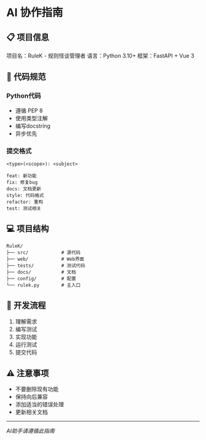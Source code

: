 # AI 协作指南

## 📋 项目信息

项目名：RuleK - 规则怪谈管理者
语言：Python 3.10+
框架：FastAPI + Vue 3

## 🎯 代码规范

### Python代码
- 遵循 PEP 8
- 使用类型注解
- 编写docstring
- 异步优先

### 提交格式
```
<type>(<scope>): <subject>

feat: 新功能
fix: 修复bug
docs: 文档更新
style: 代码格式
refactor: 重构
test: 测试相关
```

## 💻 项目结构

```
RuleK/
├── src/            # 源代码
├── web/            # Web界面
├── tests/          # 测试代码
├── docs/           # 文档
├── config/         # 配置
└── rulek.py        # 主入口
```

## 🚀 开发流程

1. 理解需求
2. 编写测试
3. 实现功能
4. 运行测试
5. 提交代码

## ⚠️ 注意事项

- 不要删除现有功能
- 保持向后兼容
- 添加适当的错误处理
- 更新相关文档

---
*AI助手请遵循此指南*
